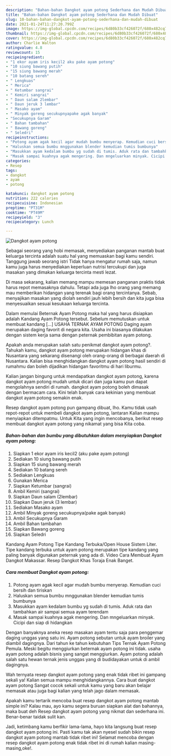 ```yaml
---
description: "Bahan-bahan Dangkot ayam potong Sederhana dan Mudah Dibuat"
title: "Bahan-bahan Dangkot ayam potong Sederhana dan Mudah Dibuat"
slug: 10-bahan-bahan-dangkot-ayam-potong-sederhana-dan-mudah-dibuat
date: 2021-01-24T11:27:20.799Z
image: https://img-global.cpcdn.com/recipes/6d80b33cf426072f/680x482cq70/dangkot-ayam-potong-foto-resep-utama.jpg
thumbnail: https://img-global.cpcdn.com/recipes/6d80b33cf426072f/680x482cq70/dangkot-ayam-potong-foto-resep-utama.jpg
cover: https://img-global.cpcdn.com/recipes/6d80b33cf426072f/680x482cq70/dangkot-ayam-potong-foto-resep-utama.jpg
author: Charlie Walton
ratingvalue: 4.8
reviewcount: 15
recipeingredient:
- "1 ekor ayam iris kecil2 aku pake ayam potong"
- "10 siung bawang putih"
- "15 siung bawang merah"
- "10 batang sereh"
- " Lengkuas"
- " Merica"
- " Ketumbar sangrai"
- " Kemiri sangrai"
- " Daun salam 2lembar"
- " Daun jeruk 3 lembar"
- " Masako ayam"
- " Minyak goreng secukupnyapake agak banyak"
- "Secukupnya Garam"
- " Bahan tambahan"
- " Bawang goreng"
- " Seledri"
recipeinstructions:
- "Potong ayam agak kecil agar mudah bumbu menyerap. Kemudian cuci bersih dan tiriskan"
- "Haluskan semua bumbu mnggunakan blender kemudian tumis bumbunya"
- "Masukkan ayam kedalam bumbu yg sudah di tumis. Aduk rata dan tambahkan air sampai semua ayam terendam"
- "Masak sampai kuahnya agak mengering. Dan mngeluarkan minyak. Cicipi dan siap di hidangkan"
categories:
- Resep
tags:
- dangkot
- ayam
- potong

katakunci: dangkot ayam potong 
nutrition: 222 calories
recipecuisine: Indonesian
preptime: "PT31M"
cooktime: "PT49M"
recipeyield: "3"
recipecategory: Lunch

---
```



![Dangkot ayam potong](https://img-global.cpcdn.com/recipes/6d80b33cf426072f/680x482cq70/dangkot-ayam-potong-foto-resep-utama.jpg)

Sebagai seorang yang hobi memasak, menyediakan panganan mantab buat keluarga tercinta adalah suatu hal yang memuaskan bagi kamu sendiri. Tanggung jawab seorang istri Tidak hanya mengatur rumah saja, namun kamu juga harus menyediakan keperluan nutrisi tercukupi dan juga masakan yang dimakan keluarga tercinta mesti lezat.

Di masa  sekarang, kalian memang mampu memesan panganan praktis tidak harus repot memasaknya dahulu. Tetapi ada juga lho orang yang memang mau memberikan hidangan yang terenak bagi orang tercintanya. Sebab, menyajikan masakan yang diolah sendiri jauh lebih bersih dan kita juga bisa menyesuaikan sesuai kesukaan keluarga tercinta. 

Dalam memulai Beternak Ayam Potong maka hal yang harus disiapkan adalah Kandang Ayam Potong tersebut. Sebelum memutuskan untuk membuat kandang […] USAHA TERNAK AYAM POTONG Daging ayam merupakan daging favorit di negara kita. Usaha ini biasanya dilakukan dengan sistem kerja sama dengan peternak pembibitan ayam potong.

Apakah anda merupakan salah satu penikmat dangkot ayam potong?. Tahukah kamu, dangkot ayam potong merupakan hidangan khas di Nusantara yang sekarang disenangi oleh orang-orang di berbagai daerah di Nusantara. Kalian bisa menghidangkan dangkot ayam potong hasil sendiri di rumahmu dan boleh dijadikan hidangan favoritmu di hari liburmu.

Kalian jangan bingung untuk mendapatkan dangkot ayam potong, karena dangkot ayam potong mudah untuk dicari dan juga kamu pun dapat mengolahnya sendiri di rumah. dangkot ayam potong boleh dimasak dengan bermacam cara. Kini telah banyak cara kekinian yang membuat dangkot ayam potong semakin enak.

Resep dangkot ayam potong pun gampang dibuat, lho. Kamu tidak usah repot-repot untuk membeli dangkot ayam potong, lantaran Kalian mampu menyiapkan ditempatmu. Untuk Kita yang ingin mencobanya, berikut resep membuat dangkot ayam potong yang nikamat yang bisa Kita coba.

<!--inarticleads1-->

##### Bahan-bahan dan bumbu yang dibutuhkan dalam menyiapkan Dangkot ayam potong:

1. Siapkan 1 ekor ayam iris kecil2 (aku pake ayam potong)
1. Sediakan 10 siung bawang putih
1. Siapkan 15 siung bawang merah
1. Sediakan 10 batang sereh
1. Sediakan  Lengkuas
1. Gunakan  Merica
1. Siapkan  Ketumbar (sangrai)
1. Ambil  Kemiri (sangrai)
1. Siapkan  Daun salam (2lembar)
1. Siapkan  Daun jeruk (3 lembar)
1. Sediakan  Masako ayam
1. Ambil  Minyak goreng secukupnya(pake agak banyak)
1. Ambil Secukupnya Garam
1. Ambil  Bahan tambahan
1. Siapkan  Bawang goreng
1. Siapkan  Seledri


Kandang Ayam Potong Tipe Kandang Terbuka/Open House Sistem Liter. Tipe kandang terbuka untuk ayam potong merupakan tipe kandang yang paling banyak digunakan peternak yang ada di. Video Cara Membuat Ayam Dangkot Makassar. Resep Dangkot Khas Toraja Enak Banget. 

<!--inarticleads2-->

##### Cara membuat Dangkot ayam potong:

1. Potong ayam agak kecil agar mudah bumbu menyerap. Kemudian cuci bersih dan tiriskan
1. Haluskan semua bumbu mnggunakan blender kemudian tumis bumbunya
1. Masukkan ayam kedalam bumbu yg sudah di tumis. Aduk rata dan tambahkan air sampai semua ayam terendam
1. Masak sampai kuahnya agak mengering. Dan mngeluarkan minyak. Cicipi dan siap di hidangkan


Dengan banyaknya aneka resep masakan ayam tentu saja para penggemar daging unggas yang satu ini. Ayam potong sebutan untuk ayam broiler yang diambil dagingnya. Dari tahun ke tahun kebutuhan Tips Ternak Ayam Potong Pemula. Meski begitu menggiurkan beternak ayam potong ini tidak. usaha ayam potong adalah bisnis yang sangat menggiurkan. Ayam potong adalah salah satu hewan ternak jenis unggas yang di budidayakan untuk di ambil dagingnya. 

Wah ternyata resep dangkot ayam potong yang enak tidak ribet ini gampang sekali ya! Kalian semua mampu menghidangkannya. Cara buat dangkot ayam potong Sangat cocok sekali untuk kamu yang baru akan belajar memasak atau juga bagi kalian yang telah jago dalam memasak.

Apakah kamu tertarik mencoba buat resep dangkot ayam potong mantab simple ini? Kalau mau, ayo kamu segera buruan siapkan alat dan bahannya, maka buat deh Resep dangkot ayam potong yang nikmat dan sederhana ini. Benar-benar taidak sulit kan. 

Jadi, ketimbang kamu berfikir lama-lama, hayo kita langsung buat resep dangkot ayam potong ini. Pasti kamu tak akan nyesel sudah bikin resep dangkot ayam potong mantab tidak ribet ini! Selamat mencoba dengan resep dangkot ayam potong enak tidak ribet ini di rumah kalian masing-masing,oke!.

